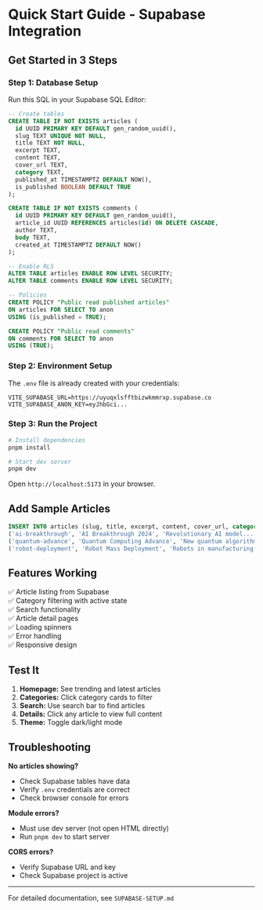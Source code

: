 # Quick Start Guide - Supabase Integration

## Get Started in 3 Steps

### Step 1: Database Setup
Run this SQL in your Supabase SQL Editor:

```sql
-- Create tables
CREATE TABLE IF NOT EXISTS articles (
  id UUID PRIMARY KEY DEFAULT gen_random_uuid(),
  slug TEXT UNIQUE NOT NULL,
  title TEXT NOT NULL,
  excerpt TEXT,
  content TEXT,
  cover_url TEXT,
  category TEXT,
  published_at TIMESTAMPTZ DEFAULT NOW(),
  is_published BOOLEAN DEFAULT TRUE
);

CREATE TABLE IF NOT EXISTS comments (
  id UUID PRIMARY KEY DEFAULT gen_random_uuid(),
  article_id UUID REFERENCES articles(id) ON DELETE CASCADE,
  author TEXT,
  body TEXT,
  created_at TIMESTAMPTZ DEFAULT NOW()
);

-- Enable RLS
ALTER TABLE articles ENABLE ROW LEVEL SECURITY;
ALTER TABLE comments ENABLE ROW LEVEL SECURITY;

-- Policies
CREATE POLICY "Public read published articles"
ON articles FOR SELECT TO anon
USING (is_published = TRUE);

CREATE POLICY "Public read comments"
ON comments FOR SELECT TO anon
USING (TRUE);
```

### Step 2: Environment Setup
The `.env` file is already created with your credentials:
```
VITE_SUPABASE_URL=https://uyuqxlsfftbizwkmmrxp.supabase.co
VITE_SUPABASE_ANON_KEY=eyJhbGci...
```

### Step 3: Run the Project
```bash
# Install dependencies
pnpm install

# Start dev server
pnpm dev
```

Open `http://localhost:5173` in your browser.

## Add Sample Articles

```sql
INSERT INTO articles (slug, title, excerpt, content, cover_url, category) VALUES
('ai-breakthrough', 'AI Breakthrough 2024', 'Revolutionary AI model...', '<p>Content here</p>', 'https://images.unsplash.com/photo-1677442136019-21780ecad995?w=1200', 'ai'),
('quantum-advance', 'Quantum Computing Advance', 'New quantum algorithms...', '<p>Content here</p>', 'https://images.unsplash.com/photo-1635070041078-e363dbe005cb?w=1200', 'tech'),
('robot-deployment', 'Robot Mass Deployment', 'Robots in manufacturing...', '<p>Content here</p>', 'https://images.unsplash.com/photo-1485827404703-89b55fcc595e?w=1200', 'robotics');
```

## Features Working

✅ Article listing from Supabase  
✅ Category filtering with active state  
✅ Search functionality  
✅ Article detail pages  
✅ Loading spinners  
✅ Error handling  
✅ Responsive design  

## Test It

1. **Homepage:** See trending and latest articles
2. **Categories:** Click category cards to filter
3. **Search:** Use search bar to find articles
4. **Details:** Click any article to view full content
5. **Theme:** Toggle dark/light mode

## Troubleshooting

**No articles showing?**
- Check Supabase tables have data
- Verify `.env` credentials are correct
- Check browser console for errors

**Module errors?**
- Must use dev server (not open HTML directly)
- Run `pnpm dev` to start server

**CORS errors?**
- Verify Supabase URL and key
- Check Supabase project is active

---

For detailed documentation, see `SUPABASE-SETUP.md`
